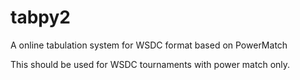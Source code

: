 # tabpy2
A online tabulation system for WSDC format based on PowerMatch

This should be used for WSDC tournaments with power match only.
